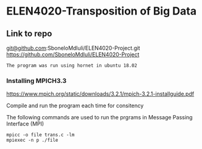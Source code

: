 # ELEN4020-Transposition of Big Data

## Link to repo
git@github.com:SboneloMdluli/ELEN4020-Project.git
https://github.com/SboneloMdluli/ELEN4020-Project
```
The program was run using hornet in ubuntu 18.02
```

### Installing MPICH3.3
https://www.mpich.org/static/downloads/3.2.1/mpich-3.2.1-installguide.pdf

Compile and run the program each time for consitency

The following commands are used to run the prgrams in Message Passing Interface (MPI)

```
mpicc -o file trans.c -lm
mpiexec -n p ./file

```
